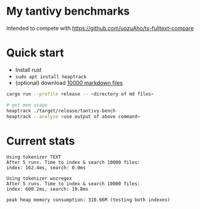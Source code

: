 # My tantivy benchmarks

Intended to compete with https://github.com/uozuAho/ts-fulltext-compare

# Quick start
- Install rust
- `sudo apt install heaptrack`
- (optional) download [10000 markdown files](https://github.com/Zettelkasten-Method/10000-markdown-files)

```sh
cargo run --profile release -- <directory of md files>

# get mem usage
heaptrack ./target/release/tantivy-bench
heaptrack --analyze <use output of above command>
```

# Current stats
```
Using tokenizer TEXT
After 5 runs. Time to index & search 10000 files:
index: 162.4ms, search: 0.0ms

Using tokenizer wozregex
After 5 runs. Time to index & search 10000 files:
index: 600.2ms, search: 19.8ms

peak heap memory consumption: 310.66M (testing both indexes)
```